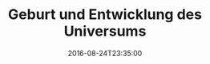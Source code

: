 ---
date: '2016-08-24T23:35:00'
talk_date: '1988-04-11T19:30:00'
talk_speakers:
  speaker1:
    name: Thomas Maleika, Hargesheim
title: 'Geburt und Entwicklung des Universums'
---
